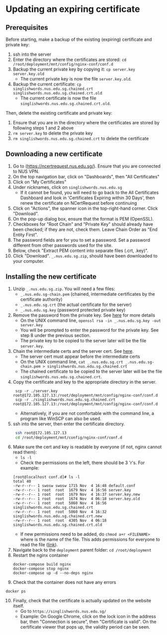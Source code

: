 # Updating an expiring certificate
## Prerequisites
Before starting, make a backup of the existing (expiring) certificate and private key:
1. ssh into the server
2. Enter the directory where the certificates are stored: `cd /root/deployment/mnt/config/nginx-conf/conf.d`
3. Backup the current private key by copying it: `cp server.key server.key.old`
    - The current private key is now the file `server.key.old`.
4. Backup the current certificate: `cp singlishwords.nus.edu.sg.chained.crt singlishwords.nus.edu.sg.chained.crt.old`
    - The current certificate is now the file `singlishwords.nus.edu.sg.chained.crt.old`.

Then, delete the existing certificate and private key:
1. Ensure that you are in the directory where the certificates are stored by following steps 1 and 2 above
2. `rm server.key` to delete the private key
3. `rm singlishwords.nus.edu.sg.chained.crt` to delete the certificate

## Downloading a new certificate
1. Go to (https://ncertrequest.nus.edu.sg/). Ensure that you are connected to NUS VPN. 
2. On the top navigation bar, click on "Dashboards", then "All Certificates"
3. Click on "My Certificates"
4. Under nicknames, click on `singlishwords.nus.edu.sg`
    - If it cannot be found, you will need to go back to the All Certificates Dashboard and look in 'Certificates Expiring within 30 Days', then renew the certificate on NCertRequest before continuing
5. Click on "Actions", the spanner icon in the top-right-hand corner. Click "Download".
6. On the pop-up dialog box, ensure that the format is PEM (OpenSSL). 
7. Checkboxes for "Root Chain" and "Private Key" should already have been checked; if they are not, check them. Leave Chain Order as "End Entity First".
8. The password fields are for you to set a password. Set a password different from other passwords used for the site. 
9. Below, check "Extract PEM content into separate files (.crt, .key)".
10. Click "Download". `_.nus.edu.sg.zip`, should have been downloaded to your computer. 

## Installing the new certificate
1. Unzip `_.nus.edu.sg.zip`. You will need a few files:
    * `_.nus.edu.sg-chain.pem` (chained, intermediate certificates by the certificate authority)
    * `_.nus.edu.sg.crt` (the actual certificate for the server)
    * `_.nus.edu.sg.key` (password protected private key)
2. Remove the password from the private key. See [here](https://www.madboa.com/geek/openssl/#how-do-i-remove-a-passphrase-from-a-key) for more details
    * On the UNIX command line, `openssl rsa -in _.nus.edu.sg.key -out server.key`
    * You will be prompted to enter the password for the private key. See step 8 under the previous section. 
    * The private key to be copied to the server later will be the file `server.key`. 
3. Chain the intermediate certs and the server cert. See [here](https://nginx.org/en/docs/http/configuring_https_servers.html#chains).
    * The server cert must appear before the intermediate certs
    * On the UNIX command line, `cat _.nus.edu.sg.crt _.nus.edu.sg-chain.pem > singlishwords.nus.edu.sg.chained.crt`
    * The chained certificate to be copied to the server later will be the file `singlishwords.nus.edu.sg.chained.crt`.
4. Copy the certificate and key to the appropriate directory in the server. 
    ```
     scp -r ./server.key root@172.105.127.13:/root/deployment/mnt/config/nginx-conf/conf.d
     scp -r ./singlishwords.nus.edu.sg.chained.crt root@172.105.127.13:/root/deployment/mnt/config/nginx-conf/conf.d
    ```
    * Alternatively, if you are not comfortable with the command line, a program like WinSCP can also be used.
5. ssh into the server, then enter the certificate directory.
    ```bash
     ssh root@172.105.127.13
     cd /root/deployment/mnt/config/nginx-conf/conf.d
    ```
6. Make sure the cert and key is readable by everyone (if not, nginx cannot read them):
    * `ls -l`
    * Check the permissions on the left, there should be 3 'r's. For example: 
    ```
    [root@localhost conf.d]# ls -l
    total 40
    -rw-r--r-- 1 swosw swosw 1715 Nov  4 16:48 default.conf
    -rw-r--r-- 1 root  root  1679 Nov  4 16:56 server.key
    -rw-r--r-- 1 root  root  1679 Nov  4 16:37 server.key.new
    -rw-r--r-- 1 root  root  1674 Nov  4 06:18 server.key.old
    -rw-r--r-- 1 root  root  5860 Nov  4 16:56 singlishwords.nus.edu.sg.chained.crt
    -rw-r--r-- 1 root  root  5860 Nov  4 16:32 singlishwords.nus.edu.sg.chained.crt.new
    -rw-r--r-- 1 root  root  4305 Nov  4 06:18 singlishwords.nus.edu.sg.chained.crt.old
    ```
    * If new permissions need to be added, do `chmod a+r <FILENAME>` where <FILENAME> is the name of the file. This adds permissions for everyone to read the file ([link](https://kb.iu.edu/d/abdb)).
7. Navigate back to the `deployment` parent folder: `cd /root/deployment` 
8. Restart the nginx container
   ```
   docker-compose build nginx
   docker-compose stop nginx
   docker-compose up -d --no-deps nginx
   ```
9. Check that the container does not have any errors
  ```
  docker ps
  ```
10. Finally, check that the certificate is actually updated on the website itself. 
    * Go to `https://singlishwords.nus.edu.sg/`
    * Example: On Google Chrome, click on the lock icon in the address bar, then "Connection is secure", then "Certificate is valid". On the certificate viewer that pops up, the validity period can be seen. 
